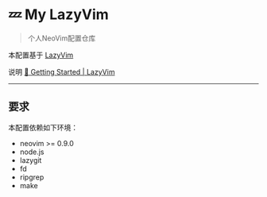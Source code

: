 # 💤 My LazyVim

> 个人NeoVim配置仓库

本配置基于 [LazyVim](https://github.com/LazyVim/LazyVim)

说明 [🚀 Getting Started | LazyVim](https://www.lazyvim.org)

---

## 要求

本配置依赖如下环境：

- neovim >= 0.9.0
- node.js
- lazygit
- fd
- ripgrep
- make

